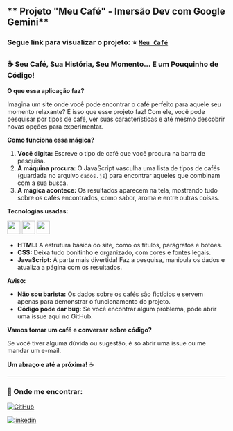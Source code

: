 ## ** Projeto "Meu Café" - Imersão Dev com Google Gemini**

### Segue link para visualizar o projeto: :star: [`Meu Café`](https://meucafe-three.vercel.app/)

### ☕ **Seu Café, Sua História, Seu Momento... E um Pouquinho de Código!**

**O que essa aplicação faz?**

Imagina um site onde você pode encontrar o café perfeito para aquele seu momento relaxante? É isso que esse projeto faz! Com ele, você pode pesquisar por tipos de café, ver suas características e até mesmo descobrir novas opções para experimentar.

**Como funciona essa mágica?**

1. **Você digita:** Escreve o tipo de café que você procura na barra de pesquisa.
2. **A máquina procura:** O JavaScript vasculha uma lista de tipos de cafés (guardada no arquivo `dados.js`) para encontrar aqueles que combinam com a sua busca.
3. **A mágica acontece:** Os resultados aparecem na tela, mostrando tudo sobre os cafés encontrados, como sabor, aroma e entre outras coisas.

**Tecnologias usadas:**
<div style="display: inline_block">
<img src="https://user-images.githubusercontent.com/111543645/217710038-95ae8769-4eb4-4e57-80b0-f2e049ba5e49.png" width="30" height="30"/> <img src="https://user-images.githubusercontent.com/111543645/217708557-008f7034-d929-4436-98b6-c6aa8c0d346d.png" width="30" height="30"/> <img src="https://user-images.githubusercontent.com/111543645/217708445-49e790f6-fe23-4020-a6fb-d47027a87c45.png" width="30" height="30"/>
<div/>

* **HTML:** A estrutura básica do site, como os títulos, parágrafos e botões.
* **CSS:** Deixa tudo bonitinho e organizado, com cores e fontes legais.
* **JavaScript:** A parte mais divertida! Faz a pesquisa, manipula os dados e atualiza a página com os resultados.


**Aviso:** 

* **Não sou barista:** Os dados sobre os cafés são fictícios e servem apenas para demonstrar o funcionamento do projeto. 
* **Código pode dar bug:** Se você encontrar algum problema, pode abrir uma issue aqui no GitHub.

**Vamos tomar um café e conversar sobre código?**

Se você tiver alguma dúvida ou sugestão, é só abrir uma issue ou me mandar um e-mail. 

**Um abraço e até a próxima!** ☕

---
### 🎯&nbsp;Onde me encontrar:

[![GitHub](https://img.shields.io/badge/GitHub-1c1f23?style=for-the-badge&logo=github&logoColor=white)](https://github.com/Ha1000tonG)


[![linkedin](https://img.shields.io/badge/LinkedIn-0077B5?style=for-the-badge&logo=linkedin&logoColor=white)](https://www.linkedin.com/in/hamilton-godoi-silveira-229b9218/)
